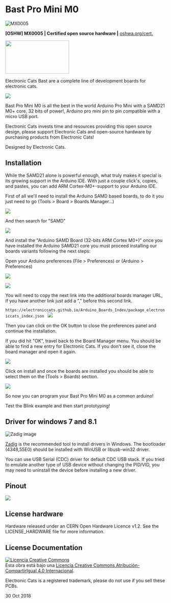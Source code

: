 # Bast Pro Mini M0

![MX0005](https://github.com/ElectronicCats/Bast-Pro-Mini-M0/raw/master/mx00005.png)

**[OSHW] MX0005 | Certified open source hardware |** [oshwa.org/cert.](https://www.oshwa.org/cert)

<a href="https://electroniccats.com/store/bast-pro-mini-m0/">
  <img src="https://electroniccats.com/wp-content/uploads/badge_store.png" width="200" height="104" />
</a>

Electronic Cats Bast are a complete line of development boards for electronic cats.

![](https://raw.githubusercontent.com/ElectronicCats/Bast-Pro-Mini-M0/master/Hw/render_2.png)


Bast Pro Mini M0 is all the best in the world Arduino Pro Mini with a SAMD21 M0+ core, 32 bits of power!, Arduino pro mini pin to pin compatible with a micro USB port.

Electronic Cats invests time and resources providing this open source design, please support Electronic Cats and open-source hardware by purchasing products from Electronic Cats!

Designed by Electronic Cats.

## Installation

While the SAMD21 alone is powerful enough, what truly makes it special is its growing support in the Arduino IDE. With just a couple click's, copies, and pastes, you can add ARM Cortex-M0+-support to your Arduino IDE. 

First of all we'll need to install the Arduino SAMD based boards, to do it you just need to go (Tools > Board > Boards Manager...)

![](https://raw.githubusercontent.com/ElectronicCats/Bast-Pro-Mini-M0/master/docs/images/1_openBoardManager.png)

And then search for "SAMD"

![](https://raw.githubusercontent.com/ElectronicCats/Bast-Pro-Mini-M0/master/docs/images/2_boardManager.png)

And install the "Arduino SAMD Board (32-bits ARM Cortex M0+)" once you have installed the Arduino SAMD21 core you must proceed installing our boards variants following the next steps:

Open your Arduino preferences (File > Preferences) or (Arduino > Preferences)

![](https://raw.githubusercontent.com/ElectronicCats/Bast-Pro-Mini-M0/master/docs/images/3_openPreferences.png)

![](https://raw.githubusercontent.com/ElectronicCats/Bast-Pro-Mini-M0/master/docs/images/4_preferences.png
)

You will need to copy the next link into the additional boards manager URL, if you have another link just add a "," before this second link.

`https://electroniccats.github.io/Arduino_Boards_Index/package_electroniccats_index.json
`
![](https://raw.githubusercontent.com/ElectronicCats/Bast-Pro-Mini-M0/master/docs/images/5_copiedLink.png)

Then you can click on the OK button to close the preferences panel and continue the installation.

If you did hit "OK", travel back to the Board Manager menu. You should be able to find a new entry for Electronic Cats. If you don't see it, close the board manager and open it again.

![](https://raw.githubusercontent.com/ElectronicCats/Bast-Pro-Mini-M0/master/docs/images/6_ecBoards.png)

Click on install and once the boards are installed you should be able to select them on the (Tools > Boards) section.

![](https://raw.githubusercontent.com/ElectronicCats/Bast-Pro-Mini-M0/master/docs/images/7_bastInstalled.png)

So now you can program your Bast Pro Mini M0 as a common arduino!

Test the Blink example and then start prototyping!  

## Driver for windows 7 and 8.1

![Zadig image](https://raw.githubusercontent.com/DeqingSun/ch55xduino/ch55xduino/docs/Zadig_bootloader.png)

[Zadig](https://zadig.akeo.ie/) is the recommended tool to install drivers in Windows. The bootloader (4348,55E0) should be installed with WinUSB or libusb-win32 driver.

You can use USB Serial (CDC) driver for default CDC USB stack. If you tried to emulate another type of USB device without changing the PID/VID, you may need to uninstall the device before installing a new driver.


## Pinout

![](https://raw.githubusercontent.com/ElectronicCats/Bast-Pro-Mini-M0/master/docs/pinout.png)


## License hardware

Hardware released under an CERN Open Hardware Licence v1.2. See the LICENSE_HARDWARE file for more information.

## License Documentation 
<a rel="license" href="http://creativecommons.org/licenses/by-sa/4.0/"><img alt="Licencia Creative Commons" style="border-width:0" src="https://i.creativecommons.org/l/by-sa/4.0/88x31.png" /></a><br />Esta obra está bajo una <a rel="license" href="http://creativecommons.org/licenses/by-sa/4.0/">Licencia Creative Commons Atribución-CompartirIgual 4.0 Internacional</a>.

Electronic Cats is a registered trademark, please do not use if you sell these PCBs.

30 Oct 2018
